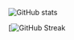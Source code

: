 ![GitHub stats](https://github-readme-stats-one-dun-87.vercel.app/api?hide=javascript&username=StephanHamers&count_private=true&theme=dark&show_icons=true)

[![GitHub Streak](https://github-readme-streak-stats-419gmv56a-beertjes-projects.vercel.app?user=stephanhamers&theme=youtube-dark)
